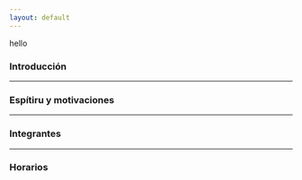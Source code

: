```yaml
---
layout: default
---
```


hello

### Introducción

***

### Espítiru y motivaciones

***

### Integrantes

***

### Horarios

